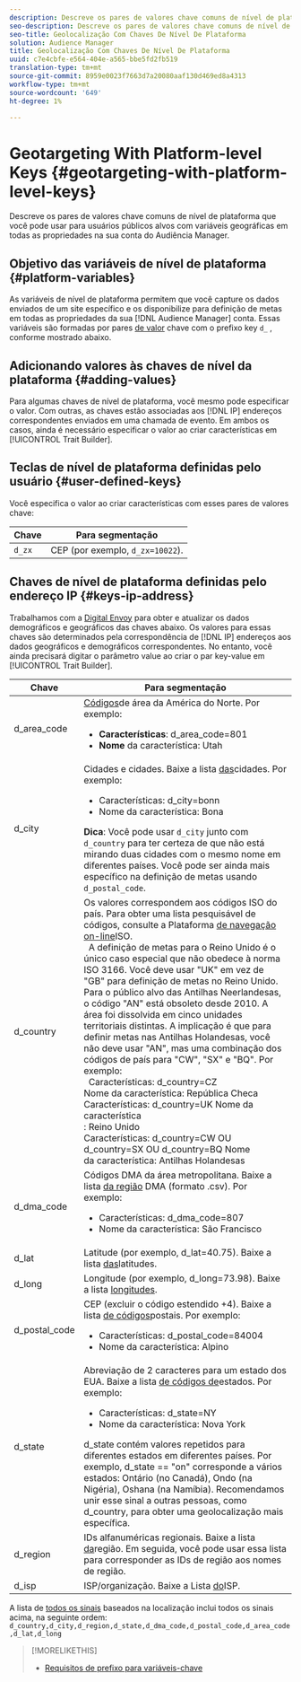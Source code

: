 ```yaml
---
description: Descreve os pares de valores chave comuns de nível de plataforma que você pode usar para usuários públicos alvos com variáveis geográficas em todas as propriedades na sua conta do Audiência Manager.
seo-description: Descreve os pares de valores chave comuns de nível de plataforma que você pode usar para usuários públicos alvos com variáveis geográficas em todas as propriedades na sua conta do Audiência Manager.
seo-title: Geolocalização Com Chaves De Nível De Plataforma
solution: Audience Manager
title: Geolocalização Com Chaves De Nível De Plataforma
uuid: c7e4cbfe-e564-404e-a565-bbe5fd2fb519
translation-type: tm+mt
source-git-commit: 8959e0023f7663d7a20080aaf130d469ed8a4313
workflow-type: tm+mt
source-wordcount: '649'
ht-degree: 1%

---
```



# Geotargeting With Platform-level Keys {#geotargeting-with-platform-level-keys}

Descreve os pares de valores chave comuns de nível de plataforma que você pode usar para usuários públicos alvos com variáveis geográficas em todas as propriedades na sua conta do Audiência Manager.

<!-- c_tb_platform_vars.xml -->

## Objetivo das variáveis de nível de plataforma {#platform-variables}

As variáveis de nível de plataforma permitem que você capture os dados enviados de um site específico e os disponibilize para definição de metas em todas as propriedades da sua [!DNL Audience Manager] conta. Essas variáveis são formadas por pares [de valor](../../reference/key-value-pairs-explained.md) chave com o prefixo key `d_` , conforme mostrado abaixo.

## Adicionando valores às chaves de nível da plataforma {#adding-values}

Para algumas chaves de nível de plataforma, você mesmo pode especificar o valor. Com outras, as chaves estão associadas aos [!DNL IP] endereços correspondentes enviados em uma chamada de evento. Em ambos os casos, ainda é necessário especificar o valor ao criar características em [!UICONTROL Trait Builder].

## Teclas de nível de plataforma definidas pelo usuário {#user-defined-keys}

Você especifica o valor ao criar características com esses pares de valores chave:

| Chave | Para segmentação |
|---|---|
| `d_zx` | CEP (por exemplo, `d_zx=10022`). |

## Chaves de nível de plataforma definidas pelo endereço IP {#keys-ip-address}

Trabalhamos com a [Digital Envoy](https://www.digitalenvoy.com/) para obter e atualizar os dados demográficos e geográficos das chaves abaixo. Os valores para essas chaves são determinados pela correspondência de [!DNL IP] endereços aos dados geográficos e demográficos correspondentes. No entanto, você ainda precisará digitar o parâmetro value ao criar o par key-value em [!UICONTROL Trait Builder].

| Chave | Para segmentação |
|--- |--- |
| d_area_code | [Códigos](https://en.wikipedia.org/wiki/List_of_North_American_Numbering_Plan_area_codes)de área da América do Norte.  Por exemplo: <ul><li>**Características**:  d_area_code=801</li><li>**Nome** da característica: Utah</li></ul> |
| d_city | Cidades e cidades. Baixe a lista [das](assets/d_city.txt)cidades.  Por exemplo: <ul><li>Características:  d_city=bonn</li><li>Nome da característica: Bona</li></ul> **Dica**: Você pode usar `d_city` junto com `d_country` para ter certeza de que não está mirando duas cidades com o mesmo nome em diferentes países. Você pode ser ainda mais específico na definição de metas usando `d_postal_code`. |
| d_country | Os valores correspondem aos códigos ISO do país. Para obter uma lista pesquisável de códigos, consulte a Plataforma [de navegação on-line](https://www.iso.org/obp/ui/#home)ISO. <br>  A definição de metas para o Reino Unido é o único caso especial que não obedece à norma ISO 3166. Você deve usar &quot;UK&quot; em vez de &quot;GB&quot; para definição de metas no Reino Unido.  Para o público alvo das Antilhas Neerlandesas, o código &quot;AN&quot; está obsoleto desde 2010. A área foi dissolvida em cinco unidades territoriais distintas. A implicação é que para definir metas nas Antilhas Holandesas, você não deve usar &quot;AN&quot;, mas uma combinação dos códigos de país para &quot;CW&quot;, &quot;SX&quot; e &quot;BQ&quot;.  Por exemplo:  <br>  Características:  d_country=CZ <br>Nome da característica: República Checa <br>Características:  d_country=UK Nome da característica <br>: Reino Unido <br>Características:  d_country=CW OU d_country=SX OU d_country=BQ Nome <br>da característica: Antilhas Holandesas |
| d_dma_code | Códigos DMA da área metropolitana. Baixe a lista [da região](assets/DMAregions.csv) DMA (formato .csv).  Por exemplo: <ul><li>Características:  d_dma_code=807</li><li>Nome da característica: São Francisco</li></ul> |
| d_lat | Latitude (por exemplo, d_lat=40.75). Baixe a lista [das](assets/d_lat.txt)latitudes. |
| d_long | Longitude (por exemplo, d_long=73.98). Baixe a lista [longitudes](assets/d_long.txt). |
| d_postal_code | CEP (excluir o código estendido +4). Baixe a lista [de códigos](assets/d_postal_code.txt)postais.  Por exemplo: <ul><li>Características:  d_postal_code=84004 </li><li>Nome da característica: Alpino</li></ul> |
| d_state | Abreviação de 2 caracteres para um estado dos EUA. Baixe a lista [de códigos de](assets/d_state.txt)estados.  Por exemplo: <ul><li>Características:  d_state=NY </li><li>Nome da característica: Nova York</li></ul>d_state contém valores repetidos para diferentes estados em diferentes países. Por exemplo, d_state == &quot;on&quot; corresponde a vários estados: Ontário (no Canadá), Ondo (na Nigéria), Oshana (na Namíbia). Recomendamos unir esse sinal a outras pessoas, como d_country, para obter uma geolocalização mais específica. |
| d_region | IDs alfanuméricas regionais. Baixe a lista [da](assets/Country_RegionCodes_City.csv)região.  Em seguida, você pode usar essa lista para corresponder as IDs de região aos nomes de região. |
| d_isp | ISP/organização. Baixe a Lista [do](assets/d_isp.txt)ISP. |

A lista de [todos os sinais](assets/all.txt) baseados na localização inclui todos os sinais acima, na seguinte ordem: `d_country,d_city,d_region,d_state,d_dma_code,d_postal_code,d_area_code,d_lat,d_long`

>[!MORELIKETHIS]
>
>* [Requisitos de prefixo para variáveis-chave](../../features/traits/trait-variable-prefixes.md)

